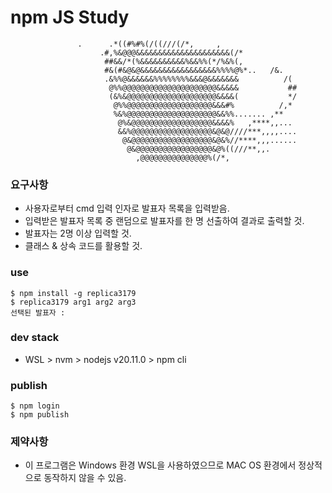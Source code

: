 # npm JS Study
                   .      .*((#%#%(/((///(/*,     ,                        
                        .#,%&@@@&&&&&&&&&&&&&&&&&&&&&(/*                        
                         ##&&/*(%&&&&&&&&&&%&&%%(*/%&%(,                        
                         #&(#&@&@&&&&&&&&&&&&&&&&&%%%%@%*..   /&.               
                         .&%%@&&&&&&%%%%%%%%&&&@&&&&&&&          /(             
                          @%%@@@@@@@@@@@@@@@@@@@@@&&&&&           ##            
                          (&%&@@@@@@@@@@@@@@@@@@@@&&&&(           */            
                           @%%@@@@@@@@@@@@@@@@@@@&&&#%          /,*             
                           %&%@@@@@@@@@@@@@@@@@@@@&&%%....... ,**               
                            @%&@@@@@@@@@@@@@@@@@@&&&&%   ,****,,...             
                            &&%@@@@@@@@@@@@@@@@@@&@&@////***,,,,....            
                             @&@@@@@@@@@@@@@@@@@@&@&%//****,,,......            
                              @&@@@@@@@@@@@@@@@@@&@%((///**,,.                  
                                ,@@@@@@@@@@@@@@@%(/*,

### 요구사항
- 사용자로부터 cmd 입력 인자로 발표자 목록을 입력받음.
- 입력받은 발표자 목록 중 랜덤으로 발표자를 한 명 선출하여 결과로 출력할 것.
- 발표자는 2명 이상 입력할 것.
- 클래스 & 상속 코드를 활용할 것.

### use
```
$ npm install -g replica3179
$ replica3179 arg1 arg2 arg3 
선택된 발표자 :
```

### dev stack
- WSL > nvm > nodejs v20.11.0 > npm cli


### publish
```
$ npm login
$ npm publish
```

### 제약사항
- 이 프로그램은 Windows 환경 WSL을 사용하였으므로 MAC OS 환경에서 정상적으로 동작하지 않을 수 있음.
